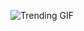 
<!-- GIF_SECTION -->
![Trending GIF](https://media3.giphy.com/media/v1.Y2lkPThiYjIxNzcyZmNzZW94a3M1NzJveWdhcHFmZ29oenJjejB4ejBsdGd4NHkxcW40MSZlcD12MV9naWZzX3NlYXJjaCZjdD1n/qgQUggAC3Pfv687qPC/giphy.gif)
<!-- END_GIF_SECTION -->
